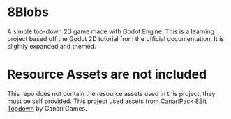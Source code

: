 # 8Blobs
A simple top-down 2D game made with Godot Engine. This is a learning project based off the Godot 2D tutorial from the official documentation. It is slightly expanded and themed.
# Resource Assets are not included
This repo does not contain the resource assets used in this project, they must be self provided. This project used assets from [CanariPack 8Bit Topdown](https://canarigames.itch.io/canaripack-8bit-topdown) by Canari Games.
